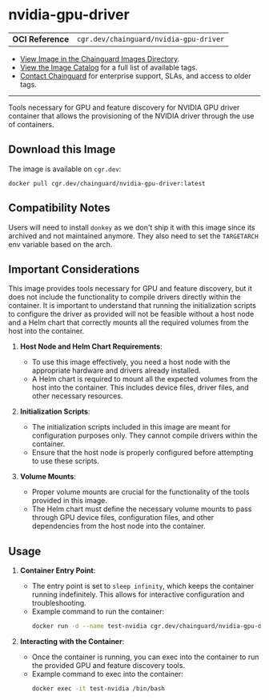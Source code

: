 <!--monopod:start-->
# nvidia-gpu-driver
| | |
| - | - |
| **OCI Reference** | `cgr.dev/chainguard/nvidia-gpu-driver` |


* [View Image in the Chainguard Images Directory](https://images.chainguard.dev/directory/image/nvidia-gpu-driver/overview).
* [View the Image Catalog](https://console.chainguard.dev/images/catalog) for a full list of available tags.
* [Contact Chainguard](https://www.chainguard.dev/chainguard-images) for enterprise support, SLAs, and access to older tags.

---
<!--monopod:end-->

<!--overview:start-->
Tools necessary for GPU and feature discovery for NVIDIA GPU driver container that allows the provisioning of the NVIDIA driver through the use of containers.
<!--overview:end-->

<!--getting:start-->
## Download this Image
The image is available on `cgr.dev`:

```
docker pull cgr.dev/chainguard/nvidia-gpu-driver:latest
```
<!--getting:end-->

<!--compatibility:start-->
## Compatibility Notes

Users will need to install `donkey` as we don't ship it with this image since its archived and not maintained anymore. They also need to set the `TARGETARCH` env variable based on the arch.
<!--compatibility:end-->

<!--body:start-->

## Important Considerations
This image provides tools necessary for GPU and feature discovery, but it does not include the functionality to compile drivers directly within the container. It is important to understand that running the initialization scripts to configure the driver as provided will not be feasible without a host node and a Helm chart that correctly mounts all the required volumes from the host into the container.

1. **Host Node and Helm Chart Requirements**:
    - To use this image effectively, you need a host node with the appropriate hardware and drivers already installed.
    - A Helm chart is required to mount all the expected volumes from the host into the container. This includes device files, driver files, and other necessary resources.
  
2. **Initialization Scripts**:
    - The initialization scripts included in this image are meant for configuration purposes only. They cannot compile drivers within the container.
    - Ensure that the host node is properly configured before attempting to use these scripts.
  
3. **Volume Mounts**:
    - Proper volume mounts are crucial for the functionality of the tools provided in this image.
    - The Helm chart must define the necessary volume mounts to pass through GPU device files, configuration files, and other dependencies from the host node into the container.

## Usage

1. **Container Entry Point**:
    - The entry point is set to `sleep infinity`, which keeps the container running indefinitely. This allows for interactive configuration and troubleshooting.
    - Example command to run the container:
      ```sh
      docker run -d --name test-nvidia cgr.dev/chainguard/nvidia-gpu-driver:latest
      ```

2. **Interacting with the Container**:
    - Once the container is running, you can exec into the container to run the provided GPU and feature discovery tools.
    - Example command to exec into the container:
      ```sh
      docker exec -it test-nvidia /bin/bash
      ```
<!--body:end-->
